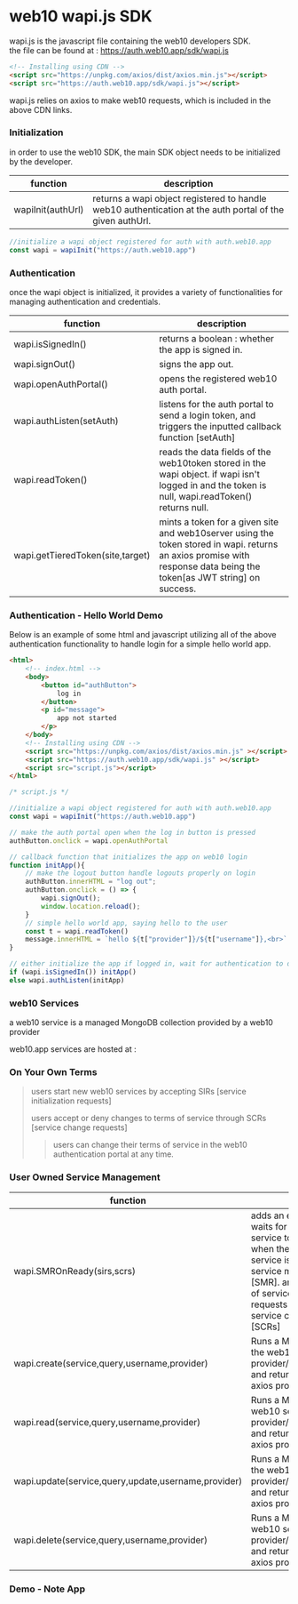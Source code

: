 # web10 wapi.js SDK

wapi.js is the javascript file containing the web10 developers SDK. <br>the file can be found at : https://auth.web10.app/sdk/wapi.js

```html
<!-- Installing using CDN -->
<script src="https://unpkg.com/axios/dist/axios.min.js"></script>
<script src="https://auth.web10.app/sdk/wapi.js"></script>
```

wapi.js relies on axios to make web10 requests, which is included in the above CDN links.



### Initialization

in order to use the web10 SDK, the main SDK object needs to be initialized by the developer. 

| function          | description                                                  |
| ----------------- | ------------------------------------------------------------ |
| wapiInit(authUrl) | returns a wapi object registered to handle web10 authentication at the auth portal of the given authUrl. |

```javascript
//initialize a wapi object registered for auth with auth.web10.app
const wapi = wapiInit("https://auth.web10.app")
```



### Authentication

once the wapi object is initialized, it provides a variety of functionalities for managing authentication and credentials.

| function                         | description                                                  |
| -------------------------------- | ------------------------------------------------------------ |
| wapi.isSignedIn()                | returns a boolean : whether the app is signed in.            |
| wapi.signOut()                   | signs the app out.                                           |
| wapi.openAuthPortal()            | opens the registered web10 auth portal.                      |
| wapi.authListen(setAuth)         | listens for the auth portal to send a login token, and triggers the inputted callback function [setAuth] |
| wapi.readToken()                 | reads the data fields of the web10token stored in the wapi object. if wapi isn't logged in and the token is null, wapi.readToken() returns null. |
| wapi.getTieredToken(site,target) | mints a token for a given site and web10server using the token stored in wapi. returns an axios promise with  response data being the token[as JWT string] on success. |



### Authentication - Hello World Demo

Below is an example of some html and javascript utilizing all of the above authentication functionality to handle login for a simple hello world app.

```html
<html>
	<!-- index.html -->
    <body>
        <button id="authButton">
            log in
        </button>
        <p id="message">
            app not started
        </p>
    </body>
    <!-- Installing using CDN -->
    <script src="https://unpkg.com/axios/dist/axios.min.js" ></script>
    <script src="https://auth.web10.app/sdk/wapi.js" ></script>
    <script src="script.js"></script>
</html>
```

```javascript
/* script.js */

//initialize a wapi object registered for auth with auth.web10.app
const wapi = wapiInit("https://auth.web10.app")

// make the auth portal open when the log in button is pressed 
authButton.onclick = wapi.openAuthPortal

// callback function that initializes the app on web10 login
function initApp(){
    // make the logout button handle logouts properly on login
    authButton.innerHTML = "log out";
    authButton.onclick = () => {
        wapi.signOut();
        window.location.reload();
    }
    // simple hello world app, saying hello to the user
    const t = wapi.readToken()
	message.innerHTML = `hello ${t["provider"]}/${t["username"]},<br>`    
}

// either initialize the app if logged in, wait for authentication to do so.
if (wapi.isSignedIn()) initApp()
else wapi.authListen(initApp)
```



### web10 Services

a web10 service is a managed MongoDB collection provided by a web10 provider<br>

web10.app services are hosted at : 

[api.web10.app/{user}/{service}]: https://api.web10.app/docs



### On Your Own Terms

> users start new web10 services by accepting SIRs [service initialization requests]
>
> users accept or deny changes to terms of service through SCRs [service change requests] 
>
> > users can change their terms of service in the web10 authentication portal at any time. 



### User Owned Service Management

| function                                            | description                                                  |
| --------------------------------------------------- | ------------------------------------------------------------ |
| wapi.SMROnReady(sirs,scrs)                          | adds an event listener that waits for the authentication service to send a ready signal. when the authentication service is ready, wapi sends a service modification request [SMR]. an SMR consists of list of service initialization requests [SIRs] and a list of service change requests [SCRs] |
| wapi.create(service,query,username,provider)        | Runs a MongoDB create on the web10 service at provider/{username}/{service}, and returns the result as an axios promise. |
| wapi.read(service,query,username,provider)          | Runs a MongoDB read on the web10 service at provider/{username}/{service}, and returns the result as an axios promise. |
| wapi.update(service,query,update,username,provider) | Runs a MongoDB update on the web10 service at provider/{username}/{service}, and returns the result as an axios promise. |
| wapi.delete(service,query,username,provider)        | Runs a MongoDB delete on the web10 service at provider/{username}/{service}, and returns the result as an axios promise. |



### Demo - Note App